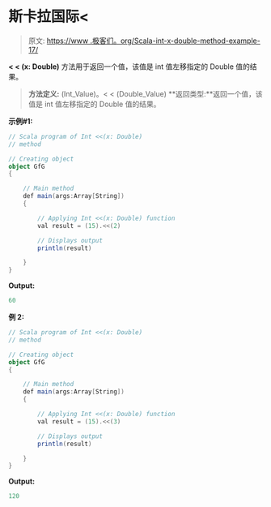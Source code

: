 # 斯卡拉国际<

> 原文: [https://www .极客们。org/Scala-int-x-double-method-example-17/](https://www.geeksforgeeks.org/scala-int-x-double-method-with-example-17/)

**< < (x: Double)** 方法用于返回一个值，该值是 int 值左移指定的 Double 值的结果。

> **方法定义:** (Int_Value)。< < (Double_Value)
> **返回类型:**返回一个值，该值是 int 值左移指定的 Double 值的结果。

**示例#1:**

```scala
// Scala program of Int <<(x: Double)
// method

// Creating object
object GfG
{ 

    // Main method
    def main(args:Array[String])
    {

        // Applying Int <<(x: Double) function
        val result = (15).<<(2)

        // Displays output
        println(result)

    }
} 
```

**Output:**

```scala
60

```

**例 2:**

```scala
// Scala program of Int <<(x: Double)
// method

// Creating object
object GfG
{ 

    // Main method
    def main(args:Array[String])
    {

        // Applying Int <<(x: Double) function
        val result = (15).<<(3)

        // Displays output
        println(result)

    }
} 
```

**Output:**

```scala
120

```